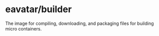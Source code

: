eavatar/builder
==============================
The image for compiling, downloading, and packaging files for building micro containers.